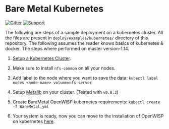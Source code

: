 # Bare Metal Kubernetes

[![Gitter](https://img.shields.io/gitter/room/openwisp/general.svg)](https://gitter.im/openwisp/dockerize-openwisp)
[![Support](https://img.shields.io/badge/support-orange.svg)](http://openwisp.org/support.html)

The following are steps of a sample deployment on a kubernetes cluster. All the files are present in `deploy/examples/kubernetes/` directory of this repository.
The following assumes the reader knows basics of kubernetes & docker.
The steps where performed on master version-1.14.

1. [Setup a Kubernetes Cluster](https://blog.alexellis.io/kubernetes-in-10-minutes/).

2. Make sure to install `nfs-common` on all your nodes.

3. Add label to the node where you want to save the data: `kubectl label nodes <node-name> volume=nfs-server`

4. Setup [Metallb](https://metallb.universe.tf/) on your cluster. (Tested with `v0.8.3`)

5. Create BareMetal OpenWISP kubernetes requirements: `kubectl create -f BareMetal.yml`

6. Your system is ready, now you can move to the installation of OpenWISP on
   kubernetes [here](KUBERNETES.md).
